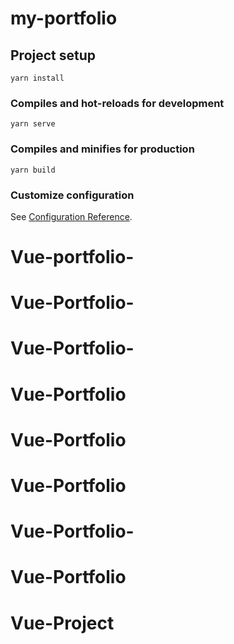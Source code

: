 # my-portfolio

## Project setup
```
yarn install
```

### Compiles and hot-reloads for development
```
yarn serve
```

### Compiles and minifies for production
```
yarn build
```

### Customize configuration
See [Configuration Reference](https://cli.vuejs.org/config/).
# Vue-portfolio-
# Vue-Portfolio-
# Vue-Portfolio-
# Vue-Portfolio
# Vue-Portfolio
# Vue-Portfolio
# Vue-Portfolio-
# Vue-Portfolio
# Vue-Project
